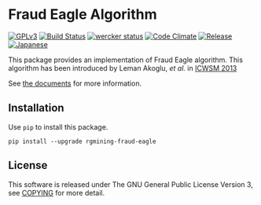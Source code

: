 # Fraud Eagle Algorithm
[![GPLv3](https://img.shields.io/badge/license-GPLv3-blue.svg)](https://www.gnu.org/copyleft/gpl.html)
[![Build Status](https://travis-ci.org/rgmining/fraud-eagle.svg?branch=master)](https://travis-ci.org/rgmining/fraud-eagle)
[![wercker status](https://app.wercker.com/status/fb1061f0043991bf7609a198a96acbaf/s/master "wercker status")](https://app.wercker.com/project/byKey/fb1061f0043991bf7609a198a96acbaf)
[![Code Climate](https://codeclimate.com/github/rgmining/fraud-eagle/badges/gpa.svg)](https://codeclimate.com/github/rgmining/fraud-eagle)
[![Release](https://img.shields.io/badge/release-0.9.1-brightgreen.svg)](https://github.com/rgmining/fraud-eagle/releases/tag/v0.9.1)
[![Japanese](https://img.shields.io/badge/qiita-%E6%97%A5%E6%9C%AC%E8%AA%9E-brightgreen.svg)](http://qiita.com/jkawamoto/items/d2284316cc37cd810bfd)

This package provides an implementation of Fraud Eagle algorithm.
This algorithm has been introduced by Leman Akoglu, *et al.* in
[ICWSM 2013](https://www.aaai.org/ocs/index.php/ICWSM/ICWSM13/paper/viewFile/5981/6338)

See [the documents](https://rgmining.github.io/fraud-eagle/) for more information.


## Installation
Use `pip` to install this package.

```
pip install --upgrade rgmining-fraud-eagle
```

## License
This software is released under The GNU General Public License Version 3,
see [COPYING](COPYING) for more detail.
